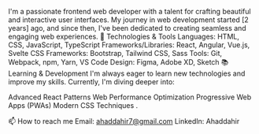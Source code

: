 I'm a passionate frontend web developer with a talent for crafting beautiful and interactive user interfaces. My journey in web development started [2 years] ago, and since then, I've been dedicated to creating seamless and engaging web experiences.
🔧 Technologies & Tools
Languages: HTML, CSS, JavaScript, TypeScript
Frameworks/Libraries: React, Angular, Vue.js, Svelte
CSS Frameworks: Bootstrap, Tailwind CSS, Sass
Tools: Git, Webpack, npm, Yarn, VS Code
Design: Figma, Adobe XD, Sketch
📚 Learning & Development
I'm always eager to learn new technologies and improve my skills. Currently, I'm diving deeper into:

Advanced React Patterns
Web Performance Optimization
Progressive Web Apps (PWAs)
Modern CSS Techniques
.

📫 How to reach me
Email: ahaddahir7@gmail.com 
LinkedIn: Ahaddahir
